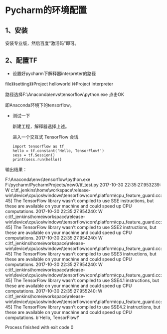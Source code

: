 # Pycharm的环境配置

## 1、安装

安装专业版，然后百度“激活码”即可。

## 2、配置TF

* 设置好pycharm下解释器interpreter的路径

file》》setting》》Project helloworld 》》Project Interpreter

路径选择F:\Anaconda\envs\tensorflow\python.exe 点击OK

即Anaconda环境下的tensorflow。

* 测试一下

  新建工程，解释器选择上述。

  进入一个交互式 TensorFlow 会话.

  ```
  import tensorflow as tf
  hello = tf.constant('Hello, TensorFlow!')
  sess = tf.Session()
  print(sess.run(hello))
  ```

输出结果：

F:\Anaconda\envs\tensorflow\python.exe F:/pycharm/PycharmProjects/new0/tf_test.py
2017-10-30 22:35:27.953239: W c:\tf_jenkins\home\workspace\release-win\device\cpu\os\windows\tensorflow\core\platform\cpu_feature_guard.cc:45] The TensorFlow library wasn't compiled to use SSE instructions, but these are available on your machine and could speed up CPU computations.
2017-10-30 22:35:27.954240: W c:\tf_jenkins\home\workspace\release-win\device\cpu\os\windows\tensorflow\core\platform\cpu_feature_guard.cc:45] The TensorFlow library wasn't compiled to use SSE2 instructions, but these are available on your machine and could speed up CPU computations.
2017-10-30 22:35:27.954240: W c:\tf_jenkins\home\workspace\release-win\device\cpu\os\windows\tensorflow\core\platform\cpu_feature_guard.cc:45] The TensorFlow library wasn't compiled to use SSE3 instructions, but these are available on your machine and could speed up CPU computations.
2017-10-30 22:35:27.954240: W c:\tf_jenkins\home\workspace\release-win\device\cpu\os\windows\tensorflow\core\platform\cpu_feature_guard.cc:45] The TensorFlow library wasn't compiled to use SSE4.1 instructions, but these are available on your machine and could speed up CPU computations.
2017-10-30 22:35:27.955240: W c:\tf_jenkins\home\workspace\release-win\device\cpu\os\windows\tensorflow\core\platform\cpu_feature_guard.cc:45] The TensorFlow library wasn't compiled to use SSE4.2 instructions, but these are available on your machine and could speed up CPU computations.
b'Hello, TensorFlow!'

Process finished with exit code 0
